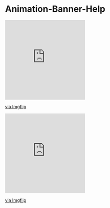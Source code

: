 # Animation-Banner-Help

<div style="width:260px;max-width:100%;"><div style="height:0;padding-bottom:100%;position:relative;"><iframe width="260" height="260" style="position:absolute;top:0;left:0;width:100%;height:100%;" frameBorder="0" src="https://imgflip.com/embed/5c9sfn"></iframe></div><p><a href="https://imgflip.com/gif/5c9sfn">via Imgflip</a></p></div>



<div style="width:260px;max-width:100%;"><div style="height:0;padding-bottom:100%;position:relative;"><iframe width="260" height="260" style="position:absolute;top:0;left:0;width:100%;height:100%;" frameBorder="0" src="https://imgflip.com/embed/5c9sfn"></iframe></div><p><a href="https://imgflip.com/gif/5c9sfn">via Imgflip</a></p></div>
